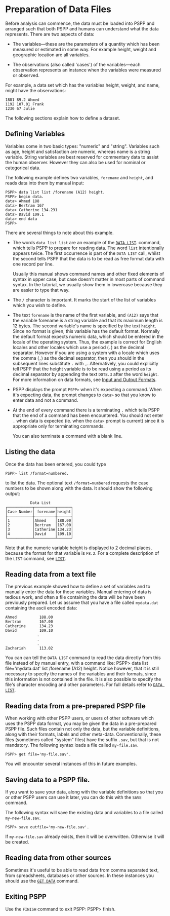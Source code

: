 # Preparation of Data Files

Before analysis can commence, the data must be loaded into PSPP and
arranged such that both PSPP and humans can understand what the data
represents.  There are two aspects of data:

- The variables—these are the parameters of a quantity which has
  been measured or estimated in some way.  For example height, weight
  and geographic location are all variables.

- The observations (also called 'cases') of the variables—each
  observation represents an instance when the variables were measured
  or observed.

For example, a data set which has the variables height, weight, and
name, might have the observations:

```
1881 89.2 Ahmed
1192 107.01 Frank
1230 67 Julie
```

The following sections explain how to define a dataset.

## Defining Variables

Variables come in two basic types: "numeric" and "string".
Variables such as age, height and satisfaction are numeric, whereas name
is a string variable.  String variables are best reserved for commentary
data to assist the human observer.  However they can also be used for
nominal or categorical data.

The following example defines two variables, `forename` and `height`,
and reads data into them by manual input:

```
PSPP> data list list /forename (A12) height.
PSPP> begin data.
data> Ahmed 188
data> Bertram 167
data> Catherine 134.231
data> David 109.1
data> end data
PSPP>
```

There are several things to note about this example.

- The words `data list list` are an example of the [`DATA
  LIST`](../../commands/data-io/data-list.md).  command, which tells
  PSPP to prepare for reading data.  The word `list` intentionally
  appears twice.  The first occurrence is part of the `DATA LIST`
  call, whilst the second tells PSPP that the data is to be read as
  free format data with one record per line.

  Usually this manual shows command names and other fixed elements of
  syntax in upper case, but case doesn't matter in most parts of
  command syntax.  In the tutorial, we usually show them in lowercase
  because they are easier to type that way.

- The `/` character is important.  It marks the start of the list of
  variables which you wish to define.

- The text `forename` is the name of the first variable, and `(A12)`
  says that the variable forename is a string variable and that its
  maximum length is 12 bytes.  The second variable's name is specified
  by the text `height`.  Since no format is given, this variable has
  the default format.  Normally the default format expects numeric
  data, which should be entered in the locale of the operating system.
  Thus, the example is correct for English locales and other locales
  which use a period (`.`) as the decimal separator.  However if you
  are using a system with a locale which uses the comma (`,`) as the
  decimal separator, then you should in the subsequent lines
  substitute `.` with `,`.  Alternatively, you could explicitly tell
  PSPP that the height variable is to be read using a period as its
  decimal separator by appending the text `DOT8.3` after the word
  `height`.  For more information on data formats, see [Input and
  Output Formats](../../language/datasets/formats/index.md).

- PSPP displays the prompt `PSPP>` when it's expecting a command.
  When it's expecting data, the prompt changes to `data>` so that you
  know to enter data and not a command.

- At the end of every command there is a terminating `.` which tells
  PSPP that the end of a command has been encountered.  You should not
  enter `.` when data is expected (ie.  when the `data>` prompt is
  current) since it is appropriate only for terminating commands.

  You can also terminate a command with a blank line.

## Listing the data

Once the data has been entered, you could type
```
PSPP> list /format=numbered.
```
to list the data.  The optional text `/format=numbered` requests the
case numbers to be shown along with the data.  It should show the
following output:

```
           Data List
┌───────────┬─────────┬──────┐
│Case Number│ forename│height│
├───────────┼─────────┼──────┤
│1          │Ahmed    │188.00│
│2          │Bertram  │167.00│
│3          │Catherine│134.23│
│4          │David    │109.10│
└───────────┴─────────┴──────┘
```


Note that the numeric variable height is displayed to 2 decimal
places, because the format for that variable is `F8.2`.  For a
complete description of the `LIST` command, see
[`LIST`](../../commands/data-io/list.md).

## Reading data from a text file

The previous example showed how to define a set of variables and to
manually enter the data for those variables.  Manual entering of data is
tedious work, and often a file containing the data will be have been
previously prepared.  Let us assume that you have a file called
`mydata.dat` containing the ascii encoded data:

```
Ahmed          188.00
Bertram        167.00
Catherine      134.23
David          109.10
              .
              .
              .
Zachariah      113.02
```

You can can tell the `DATA LIST` command to read the data directly
from this file instead of by manual entry, with a command like: PSPP>
data list file='mydata.dat' list /forename (A12) height.  Notice
however, that it is still necessary to specify the names of the
variables and their formats, since this information is not contained
in the file.  It is also possible to specify the file's character
encoding and other parameters.  For full details refer to [`DATA
LIST`](../../commands/data-io/data-list.md).

## Reading data from a pre-prepared PSPP file

When working with other PSPP users, or users of other software which
uses the PSPP data format, you may be given the data in a pre-prepared
PSPP file.  Such files contain not only the data, but the variable
definitions, along with their formats, labels and other meta-data.
Conventionally, these files (sometimes called "system" files) have the
suffix `.sav`, but that is not mandatory.  The following syntax loads a
file called `my-file.sav`.

```
PSPP> get file='my-file.sav'.
```

You will encounter several instances of this in future examples.

## Saving data to a PSPP file.

If you want to save your data, along with the variable definitions so
that you or other PSPP users can use it later, you can do this with the
`SAVE` command.

   The following syntax will save the existing data and variables to a
file called `my-new-file.sav`.

```
PSPP> save outfile='my-new-file.sav'.
```

If `my-new-file.sav` already exists, then it will be overwritten.
Otherwise it will be created.

## Reading data from other sources

Sometimes it's useful to be able to read data from comma separated
text, from spreadsheets, databases or other sources.  In these
instances you should use the [`GET
DATA`](../../commands/spss-io/get-data.md) command.

## Exiting PSPP

Use the `FINISH` command to exit PSPP:
     PSPP> finish.

